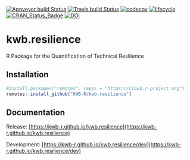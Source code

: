 [![Appveyor build Status](https://ci.appveyor.com/api/projects/status/github/KWB-R/kwb.resilience?branch=master&svg=true)](https://ci.appveyor.com/project/KWB-R/kwb-resilience/branch/master)
[![Travis build Status](https://travis-ci.org/KWB-R/kwb.resilience.svg?branch=master)](https://travis-ci.org/KWB-R/kwb.resilience)
[![codecov](https://codecov.io/github/KWB-R/kwb.resilience/branch/master/graphs/badge.svg)](https://codecov.io/github/KWB-R/kwb.resilience)
[![lifecycle](https://img.shields.io/badge/lifecycle-experimental-orange.svg)](https://www.tidyverse.org/lifecycle/#experimental)
[![CRAN_Status_Badge](https://www.r-pkg.org/badges/version/kwb.resilience)]()
[![DOI](https://zenodo.org/badge/138212756.svg)](https://zenodo.org/badge/latestdoi/138212756)

# kwb.resilience

R Package for the Quantification of Technical Resilience

## Installation

```r
#install.packages("remotes", repos = "https://cloud.r-project.org")
remotes::install_github("KWB-R/kwb.resilience")
```

## Documentation

Release: [https://kwb-r.github.io/kwb.resilience](https://kwb-r.github.io/kwb.resilience)

Development: [https://kwb-r.github.io/kwb.resilience/dev](https://kwb-r.github.io/kwb.resilience/dev)
